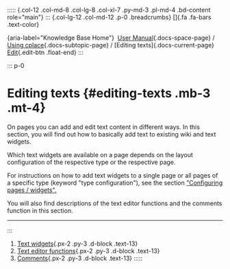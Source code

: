 ::::: {.col-12 .col-md-8 .col-lg-8 .col-xl-7 .py-md-3 .pl-md-4 .bd-content role="main"}
::: {.col-lg-12 .col-md-12 .p-0 .breadcrumbs}
[]{.fa .fa-bars .text-color}

[](https://docs.cplace.io/){aria-label="Knowledge Base Home"}  [User
Manual](/user-manual-en/){.docs-space-page} / [Using
cplace](/user-manual-en/cplace-anwenden/){.docs-subtopic-page} /
[Editing texts]{.docs-current-page} [
Edit](https://github.com/collaborationfactory/cplace-doc-user-enu/blob/release/25.2/cplace-anwenden/texte-bearbeiten/_index.md){.edit-btn
.float-end}
:::

::: p-0
# Editing texts {#editing-texts .mb-3 .mt-4}

On pages you can add and edit text content in different ways. In this
section, you will find out how to basically add text to existing wiki
and text widgets.

Which text widgets are available on a page depends on the layout
configuration of the respective type or the respective page.

For instructions on how to add text widgets to a single page or all
pages of a specific type (keyword "type configuration"), see the section
["Configuring pages /
widgets".](/user-manual-en/cplace-konfigurieren/seiten-widgets-konfiguriere/)

You will also find descriptions of the text editor functions and the
comments function in this section.

------------------------------------------------------------------------
:::

1.  [ Text
    widgets](/user-manual-en/cplace-anwenden/texte-bearbeiten/textwidgets/){.px-2
    .py-3 .d-block .text-13}
2.  [ Text editor
    functions](/user-manual-en/cplace-anwenden/texte-bearbeiten/texteditorfunktionen/){.px-2
    .py-3 .d-block .text-13}
3.  [
    Comments](/user-manual-en/cplace-anwenden/texte-bearbeiten/kommentare/){.px-2
    .py-3 .d-block .text-13}
:::::
